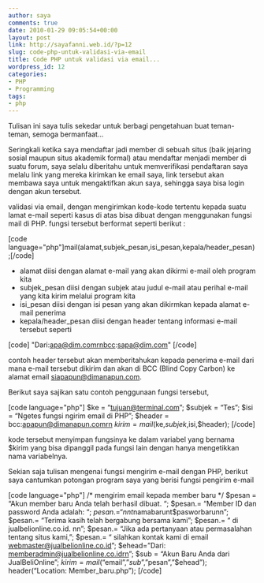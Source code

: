 ```yaml
---
author: saya
comments: true
date: 2010-01-29 09:05:54+00:00
layout: post
link: http://sayafanni.web.id/?p=12
slug: code-php-untuk-validasi-via-email
title: Code PHP untuk validasi via email...
wordpress_id: 12
categories:
- PHP
- Programming
tags:
- php
---
```


Tulisan ini saya tulis sekedar untuk berbagi pengetahuan buat teman-teman, semoga bermanfaat...

Seringkali ketika saya mendaftar jadi member di sebuah situs (baik jejaring sosial maupun situs akademik formal) atau mendaftar menjadi member di suatu forum, saya selalu diberitahu untuk memverifikasi pendaftaran saya melalu link yang mereka kirimkan ke email saya, link tersebut akan membawa saya untuk mengaktifkan akun saya, sehingga saya bisa login dengan akun tersebut.
<!-- more -->
validasi via email, dengan mengirimkan kode-kode tertentu kepada suatu lamat e-mail seperti kasus di atas bisa dibuat dengan menggunakan fungsi mail di PHP. fungsi tersebut berformat seperti berikut :


[code language="php"]mail(alamat,subjek_pesan,isi_pesan,kepala/header_pesan);[/code]




- alamat diisi dengan alamat e-mail yang akan dikirmi e-mail oleh program kita
- subjek_pesan diisi dengan subjek atau judul e-mail atau perihal e-mail yang kita kirim melalui program kita
- isi_pesan diisi dengan isi pesan yang akan dikirmkan kepada alamat e-mail penerima
- kepala/header_pesan diisi dengan header tentang informasi e-mail tersebut seperti


[code]
"Dari:apa@dim.comrnbcc:sapa@dim.com"
[/code]


contoh header tersebut akan memberitahukan kepada penerima e-mail dari mana e-mail tersebut dikirim dan akan di BCC (Blind Copy Carbon) ke alamat email siapapun@dimanapun.com.

Berikut saya sajikan satu contoh penggunaan fungsi tersebut,


[code language="php"]
$ke = “tujuan@terminal.com”;
$subjek = “Tes”;
$isi = “Ngetes fungsi ngirim email di PHP”;
$header = bcc:apapun@dimanapun.comrn
$kirim = mail($ke,$subjek,$isi,$header);
[/code]


kode tersebut menyimpan fungsinya ke dalam variabel yang bernama $kirim yang bisa dipanggil pada fungsi lain dengan hanya mengetikkan nama variabelnya.

Sekian saja tulisan mengenai fungsi mengirim e-mail dengan PHP, berikut saya cantumkan potongan program saya yang berisi fungsi pengirim e-mail


[code language="php"]
/* mengirim email kepada member baru */
$pesan = “Akun member baru Anda telah berhasil dibuat. “;
$pesan.= “Member ID dan password Anda adalah: “;
$pesan.= “nnt$namabarunt$pasworbarunn”;
$pesan.= “Terima kasih telah bergabung bersama kami”;
$pesan.= “ di jualbelionline.co.id. nn”;
$pesan.= “Jika ada pertanyaan atau permasalahan tentang situs kami,”;
$pesan.= “ silahkan kontak kami di email webmaster@jualbelionline.co.id”;
$ehead=”Dari: memberadmin@jualbelionline.co.idrn”;
$sub = “Akun Baru Anda dari JualBeliOnline”;
$kirim=mail(“$email”,”$sub”,”$pesan”,”$ehead”);
header(“Location: Member_baru.php”);
[/code]
